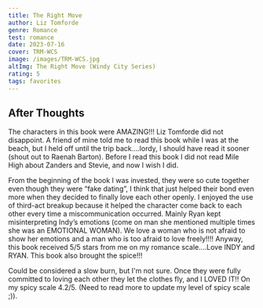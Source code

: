 ```yaml
---
title: The Right Move
author: Liz Tomforde
genre: Romance
test: romance
date: 2023-07-16
cover: TRM-WCS
image: /images/TRM-WCS.jpg
altImg: The Right Move (Windy City Series)
rating: 5
tags: favorites
---
```



## After Thoughts
The characters in this book were AMAZING!!! Liz Tomforde did not disappoint. A friend of mine told me to read this book while I was at the beach, but I held off until the trip back….lordy, I should have read it sooner (shout out to Raenah Barton). Before I read this book I did not read Mile High about Zanders and Stevie, and now I wish I did. 

From the beginning of the book I was invested, they were so cute together even though they were “fake dating”, I think that just helped their bond even more when they decided to finally love each other openly. I enjoyed the use of third-act breakup because it helped the character come back to each other every time a miscommunication occurred. Mainly Ryan kept misinterpreting Indy’s emotions (come on man she mentioned multiple times she was an EMOTIONAL WOMAN). We love a woman who is not afraid to show her emotions and a man who is too afraid to love freely!!!! Anyway, this book received 5/5 stars from me on my romance scale….Love INDY and RYAN. This book also brought the spice!!!

 Could be considered a slow burn, but I'm not sure. Once they were fully committed to loving each other they let the clothes fly, and I LOVED IT!! On my spicy scale 4.2/5. (Need to read more to update my level of spicy scale ;)). 

